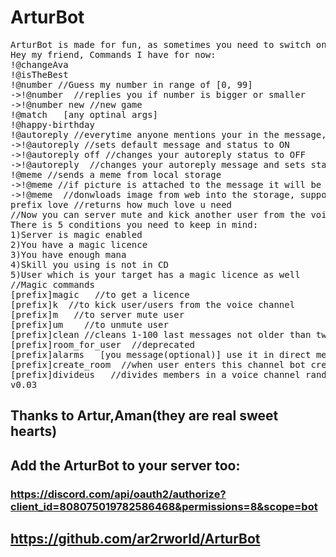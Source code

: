 # ArturBot  
<pre>ArturBot is made for fun, as sometimes you need to switch one programming to another one  
Hey my friend, Commands I have for now:  
!@changeAva  
!@isTheBest <name>  
!@number //Guess my number in range of [0, 99]  
->!@number <your number> //replies you if number is bigger or smaller  
->!@number new //new game  
!@match <name1> <name2> [any optinal args]  
!@happy-birthday <name>  
!@autoreply //everytime anyone mentions your in the message, bot replies with default message   
->!@autoreply //sets default message and status to ON  
->!@autoreply off //changes your autoreply status to OFF  
->!@autoreply <your message> //changes your autoreply message and sets status to   "on"
!@meme //sends a meme from local storage  
->!@meme //if picture is attached to the message it will be saved to the local storage  
->!@meme <direct link to an image> //donwloads image from web into the storage, supports many links separated by single SPACE  
prefix love //returns how much love u need  
//Now you can server mute and kick another user from the voice channel...Magic  
There is 5 conditions you need to keep in mind:  
1)Server is magic enabled  
2)You have a magic licence  
3)You have enough mana  
4)Skill you using is not in CD  
5)User which is your target has a magic licence as well  
//Magic commands  
[prefix]magic <on/off> <Your magic name> //to get a licence  
[prefix]k <tag user/users> //to kick user/users from the voice channel  
[prefix]m  <tag user/users> //to server mute user  
[prefix]um   <tag user/users> //to unmute user  
[prefix]clean //cleans 1-100 last messages not older than two weeks  
[prefix]room_for_user <name of the voice channel> //deprecated  
[prefix]alarms <number of hours> <number of minutes> [you message(optional)] use it in direct messages, bot sends you in DM your custom message or default message every <number of minutes> during some <number of hours> you mentioned  
[prefix]create_room <Name of channel (case sensitive)> //when user enters this channel bot creates a separate voice channel, moves him/her to the new room, if room ends on   "s room" and has no users in it bot deletes the room
[prefix]divideus <number of users in group 0> <n of users in next group> //divides members in a voice channel randomly by different temporary voice channels  
v0.03  </pre>
  
## Thanks to Artur,Aman(they are real sweet hearts)  
## Add the ArturBot to your server too:
### https://discord.com/api/oauth2/authorize?client_id=808075019782586468&permissions=8&scope=bot
## https://github.com/ar2rworld/ArturBot
